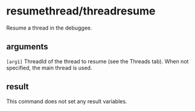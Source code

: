 # resumethread/threadresume

Resume a thread in the debuggee.

## arguments

`[arg1]` ThreadId of the thread to resume (see the Threads tab). When not specified, the main thread is used.

## result

This command does not set any result variables.
